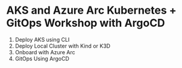 # AKS and Azure Arc Kubernetes + GitOps Workshop with ArgoCD


1. Deploy AKS using CLI
2. Deploy Local Cluster with Kind or K3D
3. Onboard with Azure Arc
4. GitOps Using ArgoCD
